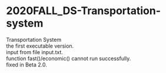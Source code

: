 # 2020FALL_DS-Transportation-system
Transportation System  
the first executable version.  
input from file input.txt.  
function fast()/economic() cannot run successfully.  
fixed in Beta 2.0.  
